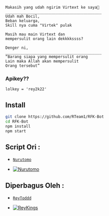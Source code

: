 
```
Makasih yang udah ngirim Virtext ke saya🙂
__________________________________________
Udah mah Bocil,
Beban keluarga,
Skill nya cuma "Virtek" pulak
```

```
Masih mau main Virtext dan 
mempersulit orang lain dekkkkssss?

Denger ni,
__________________________________________
“Barang siapa yang mempersulit orang
Lain maka Allah akan mempersulit
Orang tersebut”
```


### Apikey??
```
lolkey = 'rey2k22'
```

## Install

```bash
git clone https://github.com/RTeam1/RFK-Bot
cd RFK-Bot
npm install
npm start
```



## Script Ori :
* [`Nurutomo`](https://github.com/Nurutomo)

* [![Nurutomo](https://github.com/Nurutomo.png?size=100)](https://github.com/Nurutomo)

## Diperbagus Oleh :
* [`ReyToddd`](https://github.com/RTeam1)

* [![ReyKings](https://github.com/RTeam1.png?size=100)](https://github.com/RTeam1)
